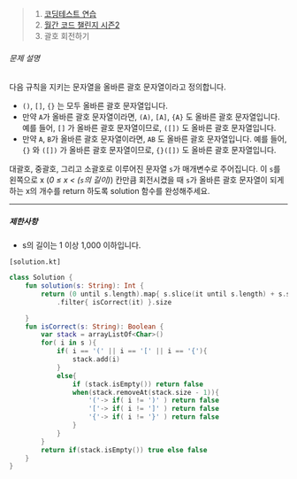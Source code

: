 > 1. [코딩테스트 연습](https://school.programmers.co.kr/learn/challenges)
> 2. [월간 코드 챌린지 시즌2](https://school.programmers.co.kr/learn/challenges)
> 3. 괄호 회전하기



###### 문제 설명

다음 규칙을 지키는 문자열을 올바른 괄호 문자열이라고 정의합니다.

- `()`, `[]`, `{}` 는 모두 올바른 괄호 문자열입니다.
- 만약 `A`가 올바른 괄호 문자열이라면, `(A)`, `[A]`, `{A}` 도 올바른 괄호 문자열입니다. 예를 들어, `[]` 가 올바른 괄호 문자열이므로, `([])` 도 올바른 괄호 문자열입니다.
- 만약 `A`, `B`가 올바른 괄호 문자열이라면, `AB` 도 올바른 괄호 문자열입니다. 예를 들어, `{}` 와 `([])` 가 올바른 괄호 문자열이므로, `{}([])` 도 올바른 괄호 문자열입니다.

대괄호, 중괄호, 그리고 소괄호로 이루어진 문자열 `s`가 매개변수로 주어집니다. 이 `s`를 왼쪽으로 x (*0 ≤ x < (`s`의 길이)*) 칸만큼 회전시켰을 때 `s`가 올바른 괄호 문자열이 되게 하는 x의 개수를 return 하도록 solution 함수를 완성해주세요.

------

##### 제한사항

- s의 길이는 1 이상 1,000 이하입니다.



`[solution.kt]`

```kotlin
class Solution {
    fun solution(s: String): Int {
        return (0 until s.length).map{ s.slice(it until s.length) + s.slice(0 until it) }
            .filter{ isCorrect(it) }.size

    }
    fun isCorrect(s: String): Boolean {
        var stack = arrayListOf<Char>()
        for( i in s ){
            if( i == '(' || i == '[' || i == '{'){
                stack.add(i)
            }
            else{
                if (stack.isEmpty()) return false
                when(stack.removeAt(stack.size - 1)){
                    '('-> if( i != ')' ) return false
                    '['-> if( i != ']' ) return false
                    '{'-> if( i != '}' ) return false
                }
            }
        }
        return if(stack.isEmpty()) true else false
    }
}
```

